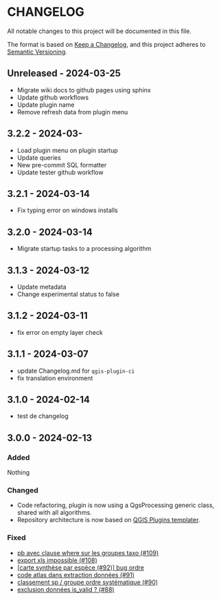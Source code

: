 # CHANGELOG

All notable changes to this project will be documented in this file.

The format is based on [Keep a Changelog](https://keepachangelog.com/), and this project adheres to [Semantic Versioning](https://semver.org/).

<!-- ## Unreleased [{version_tag}](https://github.com/opengisch/qgis-plugin-ci/releases/tag/{version_tag}) - YYYY-MM-DD -->

## Unreleased - 2024-03-25

* Migrate wiki docs to github pages using sphinx
* Update github workflows
* Update plugin name
* Remove refresh data from plugin menu

## 3.2.2 - 2024-03-

* Load plugin menu on plugin startup
* Update queries
* New pre-commit SQL formatter
* Update tester github workflow

## 3.2.1 - 2024-03-14

* Fix typing error on windows installs

## 3.2.0 - 2024-03-14

* Migrate startup tasks to a processing algorithm

## 3.1.3 - 2024-03-12

* Update metadata
* Change experimental status to false

## 3.1.2 - 2024-03-11

* fix error on empty layer check

## 3.1.1 - 2024-03-07

* update Changelog.md for `qgis-plugin-ci`
* fix translation environment


## 3.1.0 - 2024-02-14

* test de changelog


## 3.0.0 - 2024-02-13

### Added

Nothing

### Changed

- Code refactoring, plugin is now using a QgsProcessing generic class, shared with all algorithms.
- Repository architecture is now based on [QGIS Plugins templater](https://oslandia.gitlab.io/qgis/template-qgis-plugin/).

### Fixed

- [pb avec clause where sur les groupes taxo (#109)](https://github.com/lpoaura/PluginQGis-LPOData/issues/109)
- [export xls impossible (#108)](https://github.com/lpoaura/PluginQGis-LPOData/issues/108)
- [[carte synthèse par espèce (#92)] bug ordre](https://github.com/lpoaura/PluginQGis-LPOData/issues/92)
- [code atlas dans extraction données (#91)](https://github.com/lpoaura/PluginQGis-LPOData/issues/91)
- [classement sp / groupe ordre systématique (#90)](https://github.com/lpoaura/PluginQGis-LPOData/issues/90)
- [exclusion données is_valid ? (#88)](https://github.com/lpoaura/PluginQGis-LPOData/issues/90)
